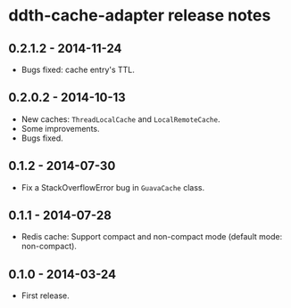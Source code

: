 ddth-cache-adapter release notes
================================

0.2.1.2 - 2014-11-24
--------------------
- Bugs fixed: cache entry's TTL.


0.2.0.2 - 2014-10-13
--------------------
- New caches: `ThreadLocalCache` and `LocalRemoteCache`.
- Some improvements.
- Bugs fixed.


0.1.2 - 2014-07-30
------------------
- Fix a StackOverflowError bug in `GuavaCache` class.


0.1.1 - 2014-07-28
------------------
- Redis cache: Support compact and non-compact mode (default mode: non-compact).


0.1.0 - 2014-03-24
------------------
- First release.

